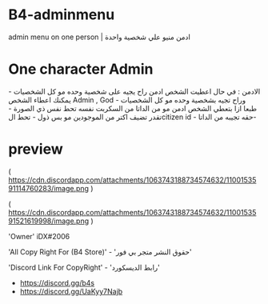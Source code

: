 # B4-adminmenu
admin menu on one person | ادمن منيو علي شخصية واحدة
# One character Admin
الادمن :
في حال اعطيت الشخص ادمن راح يجيه على شخصية وحده مو كل الشخصيات -
يمكنك اعطاء الشخص Admin , God وراح تجيه بشخصية وحده مو كل الشخصيات -
طبعا ازا بتعطي الشخص ادمن مو من الداتا  من السكربت نفسه تحط  نفس ذي الصورة -
تقدر تضيف اكتر من الموجودين مو بس ذول -
تحط الcitizen id -
حقه تجيبه من الداتا-

# preview
( https://cdn.discordapp.com/attachments/1063743188734574632/1100153591114760283/image.png )

( https://cdn.discordapp.com/attachments/1063743188734574632/1100153591521619998/image.png ) 

'Owner' iDX#2006

'All Copy Right For (B4 Store)' - 'حقوق النشر متجر بي فور'

'Discord Link For CopyRight' - 'رابط الديسكورد' 

- https://discord.gg/b4s 
- https://discord.gg/UaKyy7Najb
